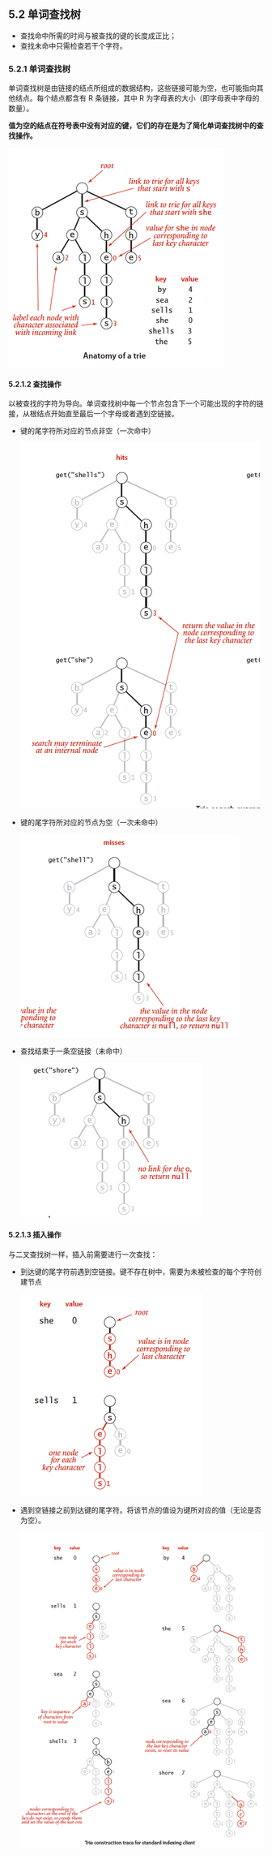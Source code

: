 ## 5.2 单词查找树

- 查找命中所需的时间与被查找的键的长度成正比；
- 查找未命中只需检查若干个字符。

### 5.2.1 单词查找树

单词查找树是由链接的结点所组成的数据结构，这些链接可能为空，也可能指向其他结点。每个结点都含有 R 条链接，其中 R 为字母表的大小（即字母表中字母的数量）。

**值为空的结点在符号表中没有对应的键，它们的存在是为了简化单词查找树中的查找操作。**

![image-20190210161029143](assets/image-20190210161029143.png)

#### 5.2.1.2 查找操作

以被查找的字符为导向。单词查找树中每一个节点包含下一个可能出现的字符的链接，从根结点开始直至最后一个字母或者遇到空链接。

- 键的尾字符所对应的节点非空（一次命中）

  ![image-20190210162424987](assets/image-20190210162424987.png)

- 键的尾字符所对应的节点为空（一次未命中）

  ![image-20190210162447744](assets/image-20190210162447744.png)

- 查找结束于一条空链接（未命中）

  ![image-20190210162534782](assets/image-20190210162534782.png)

#### 5.2.1.3 插入操作

与二叉查找树一样，插入前需要进行一次查找：

- 到达键的尾字符前遇到空链接。键不存在树中，需要为未被检查的每个字符创建节点

  ![image-20190210163049475](assets/image-20190210163049475.png)

- 遇到空链接之前到达键的尾字符。将该节点的值设为键所对应的值（无论是否为空）。

  ![image-20190210163222697](assets/image-20190210163222697.png)